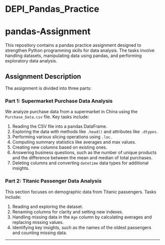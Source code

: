 # DEPI_Pandas_Practice
# pandas-Assignment

This repository contains a pandas practice assignment designed to strengthen Python programming skills for data analysis. The tasks involve handling datasets, manipulating data using pandas, and performing exploratory data analysis.

## Assignment Description

The assignment is divided into three parts:

### Part 1: Supermarket Purchase Data Analysis
We analyze purchase data from a supermarket in China using the `Purchase_Data.csv` file. Key tasks include:
1. Reading the CSV file into a pandas DataFrame.
2. Exploring the data with methods like `.head()` and attributes like `.dtypes`.
3. Performing various slicing operations using `.loc`.
4. Computing summary statistics like averages and max values.
5. Creating new columns based on existing ones.
6. Answering business questions, such as the number of unique products and the difference between the mean and median of total purchases.
7. Deleting columns and converting `datetime` data types for additional insights.

### Part 2: Titanic Passenger Data Analysis
This section focuses on demographic data from Titanic passengers. Tasks include:
1. Reading and exploring the dataset.
2. Renaming columns for clarity and setting new indexes.
3. Handling missing data in the `Age` column by calculating averages and replacing missing values.
4. Identifying key insights, such as the names of the oldest passengers and counting missing data.

---
